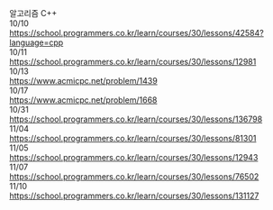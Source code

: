 알고리즘 C++<br>
10/10<br>
https://school.programmers.co.kr/learn/courses/30/lessons/42584?language=cpp<br>
10/11<br>
https://school.programmers.co.kr/learn/courses/30/lessons/12981<br>
10/13<br>
https://www.acmicpc.net/problem/1439<br>
10/17<br>
https://www.acmicpc.net/problem/1668<br>
10/31<br>
https://school.programmers.co.kr/learn/courses/30/lessons/136798<br>
11/04<br>
https://school.programmers.co.kr/learn/courses/30/lessons/81301<br>
11/05<br>
https://school.programmers.co.kr/learn/courses/30/lessons/12943<br>
11/07<br>
https://school.programmers.co.kr/learn/courses/30/lessons/76502<br>
11/10<br>
https://school.programmers.co.kr/learn/courses/30/lessons/131127<br>
